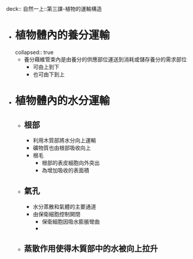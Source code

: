 deck:: 自然一上::第三課-植物的運輸構造

- # 植物體內的養分運輸
  collapsed:: true
	- 養分藉維管束內是由養分的供應部位運送到消耗或儲存養分的需求部位
		- 可由上到下
		- 也可由下到上
- # 植物體內的水分運輸
	- ## 根部
		- 利用木質部將水分向上運輸
		- 礦物質也由根部吸收向上
		- 根毛
			- 根部的表皮細胞向外突出
			- 為增加吸收的表面積
	- ## 氣孔
		- 水分蒸散和氣體的主要通道
		- 由保衛細胞控制開閉
			- 保衛細胞因吸水膨脹彎曲
			-
	- ## 蒸散作用使得木質部中的水被向上拉升